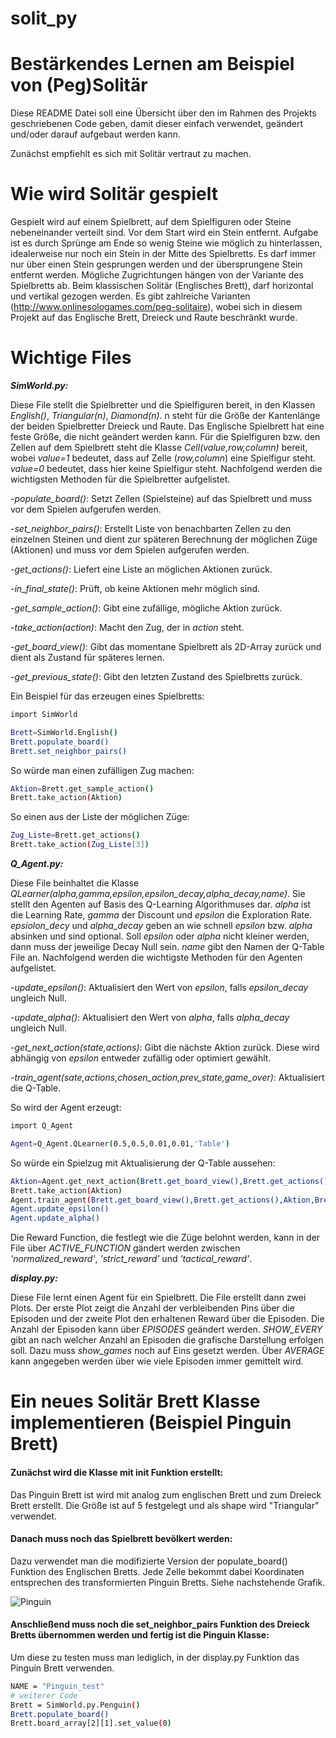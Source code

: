 # solit_py

# Bestärkendes Lernen am Beispiel von (Peg)Solitär 

Diese README Datei soll eine Übersicht über den im Rahmen des Projekts geschriebenen Code geben, 
damit dieser einfach verwendet, geändert und/oder darauf aufgebaut werden kann.

Zunächst empfiehlt es sich mit Solitär vertraut zu machen.

# Wie wird Solitär gespielt

Gespielt wird auf einem Spielbrett, auf dem Spielfiguren oder Steine nebeneinander verteilt sind. Vor dem Start wird ein Stein entfernt. Aufgabe ist es durch Sprünge am Ende so wenig Steine wie möglich zu hinterlassen, idealerweise nur noch ein Stein in der Mitte des Spielbretts. Es darf immer nur über einen Stein gesprungen werden und der übersprungene Stein entfernt werden. Mögliche Zugrichtungen hängen von der Variante des Spielbretts ab. Beim klassischen Solitär (Englisches Brett), darf horizontal und vertikal gezogen werden. Es gibt zahlreiche Varianten (http://www.onlinesologames.com/peg-solitaire), wobei sich in diesem Projekt auf das Englische Brett, Dreieck und Raute beschränkt wurde.

# Wichtige Files

***SimWorld.py:***

Diese File stellt die Spielbretter und die Spielfiguren bereit, in den Klassen *English()*, *Triangular(n)*, *Diamond(n)*. n steht für die Größe der Kantenlänge der beiden Spielbretter Dreieck und Raute. Das Englische Spielbrett hat eine feste Größe, die nicht geändert werden kann. Für die Spielfiguren bzw. den Zellen auf dem Spielbrett steht die Klasse *Cell(value,row,column)* bereit, wobei *value=1* bedeutet, dass auf Zelle (*row,column*) eine Spielfigur steht. *value=0* bedeutet, dass hier keine Spielfigur steht. Nachfolgend werden die wichtigsten Methoden für die Spielbretter aufgelistet.

-*populate_board()*: Setzt Zellen (Spielsteine) auf das Spielbrett und muss vor dem Spielen aufgerufen werden.

-*set_neighbor_pairs()*: Erstellt Liste von benachbarten Zellen zu den einzelnen Steinen und dient zur späteren Berechnung der möglichen Züge (Aktionen) und muss vor dem Spielen aufgerufen werden.

-*get_actions()*: Liefert eine Liste an möglichen Aktionen zurück.

-*in_final_state()*: Prüft, ob keine Aktionen mehr möglich sind.

-*get_sample_action()*: Gibt eine zufällige, mögliche Aktion zurück.

-*take_action(action)*: Macht den Zug, der in *action* steht.

-*get_board_view()*: Gibt das momentane Spielbrett als 2D-Array zurück und dient als Zustand für späteres lernen.

-*get_previous_state()*: Gibt den letzten Zustand des Spielbretts zurück.

Ein Beispiel für das erzeugen eines Spielbretts:
```bash
import SimWorld

Brett=SimWorld.English()
Brett.populate_board()
Brett.set_neighbor_pairs()
```
So würde man einen zufälligen Zug machen:
```bash
Aktion=Brett.get_sample_action()
Brett.take_action(Aktion)
```
So einen aus der Liste der möglichen Züge:
```bash
Zug_Liste=Brett.get_actions()
Brett.take_action(Zug_Liste[3])
```

***Q_Agent.py:***

Diese File beinhaltet die Klasse *QLearner(alpha,gamma,epsilon,epsilon_decay,alpha_decay,name)*. Sie stellt den Agenten auf Basis des Q-Learning Algorithmuses dar. *alpha* ist die Learning Rate, *gamma* der Discount und *epsilon* die Exploration Rate. *epsiolon_decy* und *alpha_decay* geben an wie schnell *epsilon* bzw. *alpha* absinken und sind optional. Soll *epsilon* oder *alpha* nicht kleiner werden, dann muss der jeweilige Decay Null sein. *name* gibt den Namen der Q-Table File an. Nachfolgend werden die wichtigste Methoden für den Agenten aufgelistet.

-*update_epsilon()*: Aktualisiert den Wert von *epsilon*, falls *epsilon_decay* ungleich Null.

-*update_alpha()*: Aktualisiert den Wert von *alpha*, falls *alpha_decay* ungleich Null.

-*get_next_action(state,actions)*: Gibt die nächste Aktion zurück. Diese wird abhängig von *epsilon* entweder zufällig oder optimiert gewählt.

-*train_agent(sate,actions,chosen_action,prev_state,game_over)*: Aktualisiert die Q-Table.

So wird der Agent erzeugt:
```bash
import Q_Agent

Agent=Q_Agent.QLearner(0.5,0.5,0.01,0.01,'Table')
```
So würde ein Spielzug mit Aktualisierung der Q-Table aussehen:
```bash
Aktion=Agent.get_next_action(Brett.get_board_view(),Brett.get_actions())
Brett.take_action(Aktion)
Agent.train_agent(Brett.get_board_view(),Brett.get_actions(),Aktion,Brett.get_previous_state(),Brett.in_final_state())
Agent.update_epsilon()
Agent.update_alpha()
```

Die Reward Function, die festlegt wie die Züge belohnt werden, kann in der File über *ACTIVE_FUNCTION* gändert werden zwischen *'normalized_reward'*, *'strict_reward'* und *'tactical_reward'*.

***display.py:***

Diese File lernt einen Agent für ein Spielbrett. Die File erstellt dann zwei Plots. Der erste Plot zeigt die Anzahl der verbleibenden Pins über die Episoden und der zweite Plot den erhaltenen Reward über die Episoden. Die Anzahl der Episoden kann über *EPISODES* geändert werden. *SHOW_EVERY* gibt an nach welcher Anzahl an Episoden die grafische Darstellung erfolgen soll. Dazu muss *show_games* noch auf Eins gesetzt werden. Über *AVERAGE* kann angegeben werden über wie viele Episoden immer gemittelt wird.

# Ein neues Solitär Brett Klasse implementieren (Beispiel Pinguin Brett)

#### Zunächst wird die Klasse mit init Funktion erstellt: 
Das Pinguin Brett ist wird mit analog zum englischen Brett und zum Dreieck Brett erstellt. Die Größe ist auf 5 festgelegt und als shape wird "Triangular" verwendet.
#### Danach muss noch das Spielbrett bevölkert werden:
Dazu verwendet man die modifizierte Version der populate_board() Funktion des Englischen Bretts.
Jede Zelle bekommt dabei Koordinaten entsprechen des transformierten Pinguin Bretts. Siehe nachstehende Grafik.

![Pinguin](https://raw.githubusercontent.com/schneidero1/solit_py/master/images/Pinguin.PNG)

#### Anschließend muss noch die set_neighbor_pairs Funktion des Dreieck Bretts übernommen werden und fertig ist die Pinguin Klasse: 

Um diese zu testen muss man lediglich, in der display.py Funktion das Pinguin Brett verwenden.
```bash
NAME = "Pinguin_test"
# weiterer Code
Brett = SimWorld.py.Penguin()
Brett.populate_board()
Brett.board_array[2][1].set_value(0)
```


